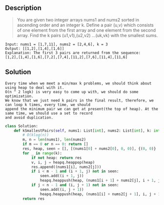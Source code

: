 ## Description
>You are given two integer arrays nums1 and nums2 sorted in ascending order and an integer k.
Define a pair (u,v) which consists of one element from the first array and one element from the second array.
Find the k pairs (u1,v1),(u2,v2) ...(uk,vk) with the smallest sums.

```
Input: nums1 = [1,7,11], nums2 = [2,4,6], k = 3
Output: [[1,2],[1,4],[1,6]] 
Explanation: The first 3 pairs are returned from the sequence: 
[1,2],[1,4],[1,6],[7,2],[7,4],[11,2],[7,6],[11,4],[11,6]
```

## Solution

```
Every time when we meet a min/max k problems, we should think about using heap to deal with it.
O(n ^ 2 logk) is very easy to come up with, we should do some optimization.
We know that we just need k pairs in the final result, therefore, we can loop k times, every time, we should 
append the minimum pair we can get at present(the top of heap). At the same time, we should use a set to record
and avoid duplication.
```
```python
class Solution:
    def kSmallestPairs(self, nums1: List[int], nums2: List[int], k: int) -> List[List[int]]:
        # O(klog(n))
        m, n = len(nums1), len(nums2)
        if m == 0 or n == 0: return []
        res, heap, seen = [], [(nums1[0] + nums2[0], 0, 0)], {(0, 0)}
        for _ in range(k):
            if not heap: return res
            v, i, j = heapq.heappop(heap)
            res.append((nums1[i], nums2[j]))
            if i < m - 1 and (i + 1, j) not in seen:
                seen.add((i + 1, j))
                heapq.heappush(heap, (nums1[i + 1] + nums2[j], i + 1, j))
            if j < n - 1 and (i, j + 1) not in seen:
                seen.add((i, j + 1))
                heapq.heappush(heap, (nums1[i] + nums2[j + 1], i, j + 1))
        return res
```
